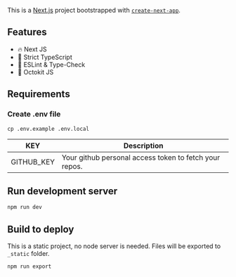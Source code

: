 This is a [Next.js](https://nextjs.org/) project bootstrapped with [`create-next-app`](https://github.com/vercel/next.js/tree/canary/packages/create-next-app).

## Features
- 🔥 Next JS
- 🛂 Strict TypeScript
- 🚨 ESLint & Type-Check
- 🐙 Octokit JS

## Requirements

### Create .env file

`cp .env.example .env.local`

| KEY      | Description |
| ----------- | ----------- |
| GITHUB_KEY      | Your github personal access token to fetch your repos. |

## Run development server

```bash
npm run dev
```

## Build to deploy
This is a static project, no node server is needed. Files will be exported to `_static` folder.

```bash
npm run export
```